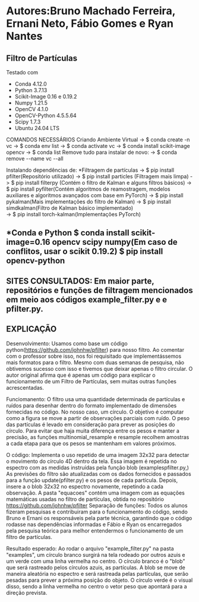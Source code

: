 # Autores:Bruno Machado Ferreira, Ernani Neto, Fábio Gomes e Ryan Nantes
## Filtro de Partículas

Testado com
- Conda 4.12.0
- Python 3.7.13
- Scikit-Image 0.16 e 0.19.2
- Numpy 1.21.5
- OpenCV 4.1.0
- OpenCV-Python 4.5.5.64
- Scipy 1.7.3
- Ubuntu 24.04 LTS

COMANDOS NECESSÁRIOS
Criando Ambiente Virtual
 -> $ conda create -n vc
 -> $ conda env list
 -> $ conda activate vc
 -> $ conda install scikit-image opencv
 -> $ conda list
Remove tudo para instalar de novo:
 -> $ conda remove --name vc --all

Instalando dependências de:
*Filtragem de partículas
 -> $ pip install pfilter(Repositório utilizado)
 -> $ pip install particles (Filtragem mais limpa)
 -> $ pip install filterpy (Contém o filtro de Kalman e alguns filtros básicos)
 -> $ pip install pyfilter(Contém algoritmos de reamostragem, modelos auxiliares e algoritmos avançados com base em PyTorch)
 -> $ pip install pykalman(Mais implementações do filtro de Kalman)
 -> $ pip install simdkalman(Filtro de Kalman básico implementado)	
 -> $ pip install torch-kalman(Implementações PyTorch)

*Conda e Python
$ conda install scikit-image=0.16 opencv scipy numpy(Em caso de conflitos, usar o scikit 0.19.2)
$ pip install opencv-python
----------------------------
SITES CONSULTADOS:
Em maior parte, repositórios e funções de filtragem mencionados em meio aos códigos example_filter.py e e pfilter.py.
------------
EXPLICAÇÃO
------------
Desenvolvimento: Usamos como base um código python(https://github.com/johnhw/pfilter) para nosso filtro. Ao comentar com o professor sobre isso, nos foi requisitado que implementássemos mais formatos para o filtro. Mesmo com duas semanas de pesquisa, não obtivemos sucesso com isso e tivemos que deixar apenas o filtro circular. O autor original afirma que é apenas um código para explicar o funcionamento de um Filtro de Partículas, sem muitas outras funções acrescentadas.

Funciomanento: 
O filtro usa uma quantidade determinada de partículas e ruídos para desenhar dentro do formato implementado de dimensões fornecidas no código. No nosso caso, um círculo. O objetivo é computar como a figura se move a partir de observações parciais com ruído. O peso das partículas é levado em consideração para prever as posições do círculo.
Para evitar que haja muita diferença entre os pesos e manter a precisão, as funções multinomial_resample e resample recolhem amostras a cada etapa para que os pesos se mantenham em valores próximos.

O código:
Implementa o uso repetido de uma imagem 32x32 para detectar o movimento do círculo 4D dentro da tela. Essa imagem é repetida no espectro com as medidas instruídas pela função blob (examplespfilter.py,)
As previsões do filtro são atualizadas com os dados fornecidos e passados para a função update(pfilter.py) e os pesos de cada partícula. Depois, insere a o blob 32x32 no espectro novamente, repetindo a cada observação.
A pasta "equacoes" contém uma imagem com as equações matemáticas usadas no filtro de partículas, obtida no repositório https://github.com/johnhw/pfilter
Separação de funções: Todos os alunos fizeram pesquisas e contribuiram para o funcionamento do código, sendo Bruno e Ernani os responsáveis pela parte técnica, garantindo que o código rodasse nas dependências informadas e Fábio e Ryan os encarregados pela pesquisa teórica para melhor entendermos o funcionamento de um filtro de partículas.

Resultado esperado:
Ao rodar o arquivo "example_filter.py" na pasta "examples", um círculo branco surgirá na tela rodeado por outros azuis e um verde com uma linha vermelha no centro.
O círculo branco é o "blob" que será rastreado pelos círculos azuis, as partículas.
A blob se move de maneira aleatória no espectro e será rastreada pelas partículas, que serão pesadas para prever a próxima posição do objeto. O círculo verde é o visual disso, sendo a linha vermelha no centro o vetor peso que apontará para a direção prevista.
